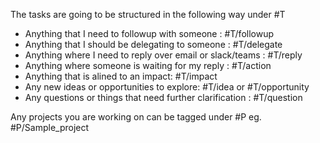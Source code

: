 The tasks are going to be structured in the following way under #T 
- Anything that I need to followup with someone : #T/followup 
- Anything that I should be delegating to someone :  #T/delegate 
- Anything where I need to reply over email or slack/teams :  #T/reply
- Anything where someone is waiting for my reply : #T/action 
- Anything that is alined to an impact: #T/impact
- Any new ideas or opportunities to explore:  #T/idea or #T/opportunity
- Any questions or things that need further clarification : #T/question


Any projects you are working on can be tagged under #P eg. #P/Sample_project 
